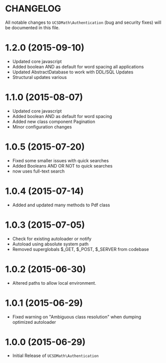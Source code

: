 CHANGELOG=========All notable changes to `UCSDMath\Authentication` (bug and security fixes) willbe documented in this file.# 1.2.0 (2015-09-10) - Updated core javascript - Added boolean AND as default for word spacing all applications - Updated AbstractDatabase to work with DDL/SQL Updates - Structural updates various# 1.1.0 (2015-08-07) - Updated core javascript - Added boolean AND as default for word spacing - Added new class component Pagination - Minor configuration changes# 1.0.5 (2015-07-20) - Fixed some smaller issues with quick searches - Added Booleans AND OR NOT to quick searches - now uses full-text search# 1.0.4 (2015-07-14) - Added and updated many methods to Pdf class# 1.0.3 (2015-07-05) - Check for existing autoloader or notify - Autoload using absolute system path - Removed superglobals $_GET, $_POST, $_SERVER from codebase# 1.0.2 (2015-06-30) - Altered paths to allow local environment.# 1.0.1 (2015-06-29) - Fixed warning on "Ambiguous class resolution" when dumping optimized autoloader# 1.0.0 (2015-06-29) - Initial Release of `UCSDMath\Authentication`